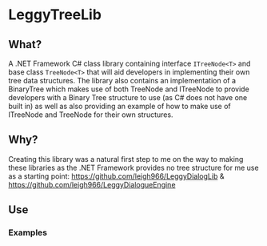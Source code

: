 # LeggyTreeLib

## What?
A .NET Framework C# class library containing interface `ITreeNode<T>` and base class `TreeNode<T>` that will aid developers in implementing their own tree data structures. The library also contains an implementation of a BinaryTree which makes use of both TreeNode and ITreeNode to provide developers with a Binary Tree structure to use (as C# does not have one built in) as well as also providing an example of how to make use of ITreeNode and TreeNode for their own structures.

## Why?
Creating this library was a natural first step to me on the way to making these libraries as the .NET Framework provides no tree structure for me use as a starting point:
https://github.com/leigh966/LeggyDialogLib & https://github.com/leigh966/LeggyDialogueEngine

## Use
### Examples
